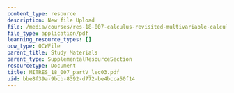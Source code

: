 ```yaml
---
content_type: resource
description: New file Upload
file: /media/courses/res-18-007-calculus-revisited-multivariable-calculus-fall-2011/bbe8f39a9bcb8392d772be4bcca50f14_MITRES_18_007_partV_lec03.pdf
file_type: application/pdf
learning_resource_types: []
ocw_type: OCWFile
parent_title: Study Materials
parent_type: SupplementalResourceSection
resourcetype: Document
title: MITRES_18_007_partV_lec03.pdf
uid: bbe8f39a-9bcb-8392-d772-be4bcca50f14
---
```

